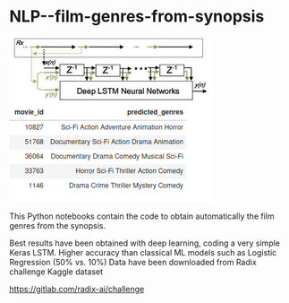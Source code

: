 # NLP--film-genres-from-synopsis
![LSTM](LSTM.png)

This Python notebooks contain the code to obtain automatically the film genres from the synopsis.

Best results have been obtained with deep learning, coding a very simple Keras LSTM.
Higher accuracy than classical ML models such as Logistic Regression (50% vs. 10%)
Data have been downloaded from Radix challenge Kaggle dataset

https://gitlab.com/radix-ai/challenge
